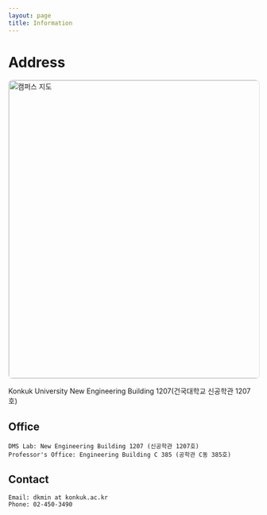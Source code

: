 ```yaml
---
layout: page
title: Information
---
```


# Address
<img src="../assets/img/naver_map.png" alt="캠퍼스 지도" style="width: 600px; border: 1px solid #ddd; border-radius: 8px; height: auto;">

Konkuk University New Engineering Building 1207(건국대학교 신공학관 1207호)

## Office

```
DMS Lab: New Engineering Building 1207 (신공학관 1207호)
Professor's Office: Engineering Building C 385 (공학관 C동 385호)
```


## Contact
```
Email: dkmin at konkuk.ac.kr
Phone: 02-450-3490
```
